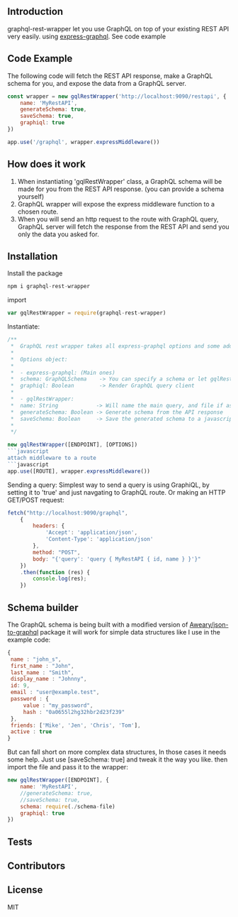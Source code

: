## Introduction

graphql-rest-wrapper let you use GraphQL on top of your existing REST API very easily. using [express-graphql](https://github.com/graphql/express-graphql).
See code example

## Code Example
The following code will fetch the REST API response, make a GraphQL schema for you, and expose the data from a GraphQL server.

```javascript
const wrapper = new gqlRestWrapper('http://localhost:9090/restapi', {
    name: 'MyRestAPI',
    generateSchema: true,
    saveSchema: true,
    graphiql: true
})

app.use('/graphql', wrapper.expressMiddleware())
```

## How does it work

1. When instantiating 'gqlRestWrapper' class, a GraphQL schema will be made for you from the REST API response. (you can provide a schema yourself)
2. GraphQL wrapper will expose the express middleware function to a chosen route.
3. When you will send an http request to the route with GraphQL query, GraphQL server will fetch the response from the REST API and send you only the data you asked for.


## Installation

Install the package
```javascript
npm i graphql-rest-wrapper
```

import
```javascript
var gqlRestWrapper = require(graphql-rest-wrapper)
```

Instantiate:
```javascript
/**
 *  GraphQL rest wrapper takes all express-graphql options and some additional options.
 *
 *  Options object:
 *
 *  - express-graphql: (Main ones)
 *  schema: GraphQLSchema    -> You can specify a schema or let gqlRestWrapper to generate one with [generateSchema: true]
 *  graphiql: Boolean        -> Render GraphQL query client
 *
 *  - gqlRestWrapper:
 *  name: String            -> Will name the main query, and file if asked for
 *  generateSchema: Boolean -> Generate schema from the API response
 *  saveSchema: Boolean     -> Save the generated schema to a javascript file
 *
 */

new gqlRestWrapper([ENDPOINT], [OPTIONS])
```javascript
attach middleware to a route
```javascript
app.use([ROUTE], wrapper.expressMiddleware())
```

Sending a query:
Simplest way to send a query is using GraphiQL, by setting it to 'true' and just navgating to GraphQL route.
Or making an HTTP GET/POST request:
```javascript
fetch("http://localhost:9090/graphql",
    {
        headers: {
            'Accept': 'application/json',
            'Content-Type': 'application/json'
        },
        method: "POST",
        body: "{'query': 'query { MyRestAPI { id, name } }'}"
    })
    .then(function (res) {
        console.log(res);
    })
```
## Schema builder

The GraphQL schema is being built with a modified version of [Aweary/json-to-graphql](https://github.com/Aweary/json-to-graphql "Aweary/json-to-graphql") package it will work for simple data structures like I use in the example code:
```javascript
{
 name : "john_s",
 first_name : "John",
 last_name : "Smith",
 display_name : "Johnny",
 id: 9,
 email : "user@example.test",
 password : {
     value : "my_password",
     hash : "0a0655l2hg32hbr2d23f239"
 },
 friends: ['Mike', 'Jen', 'Chris', 'Tom'],
 active : true
}
```
But can fall short on more complex data structures, In those cases it needs some help.
Just use [saveSchema: true] and tweak it the way you like. then import the file and pass it to the wrapper:
```javascript
new gqlRestWrapper([ENDPOINT], {
    name: 'MyRestAPI',
    //generateSchema: true,
    //saveSchema: true,
    schema: require(./schema-file)
    graphiql: true
})
```
## Tests



## Contributors



## License

MIT